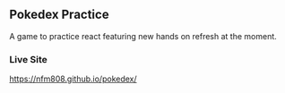 ## Pokedex Practice

A game to practice react featuring new hands on refresh at the moment.

### Live Site

https://nfm808.github.io/pokedex/